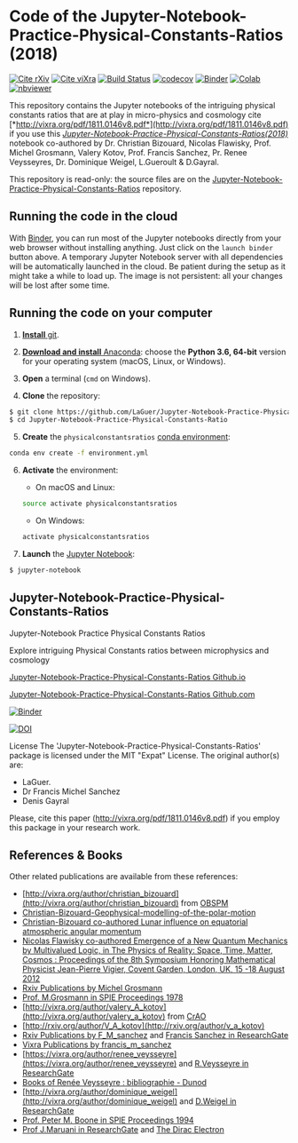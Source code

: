 ﻿# Code of the Jupyter-Notebook-Practice-Physical-Constants-Ratios (2018)
[![Cite rXiv](https://img.shields.io/badge/rXiv-1904.0218-orange.svg?style=flat)](http://rxiv.org/abs/1904.0218)
[![Cite viXra](https://img.shields.io/badge/viXra-1811.0146-green.svg?style=flat)](http://vixra.org/pdf/1811.0146v8.pdf)
[![Build Status](https://travis-ci.org/LaGuer/Jupyter-Notebook-Practice-Physical-Constants-Ratios.svg?branch=master)](https://travis-ci.org/LaGuer/Jupyter-Notebook-Practice-Physical-Constants-Ratios) 
[![codecov](https://codecov.io/gh/LaGuer/Jupyter-Notebook-Practice-Physical-Constants-Ratios/branch/master/graph/badge.svg)](https://codecov.io/gh/LaGuer/Jupyter-Notebook-Practice-Physical-Constants-Ratios)
[![Binder](https://mybinder.org/badge_logo.svg)](https://mybinder.org/v2/gh/LaGuer/Jupyter-Notebook-Practice-Physical-Constants-Ratios/master)
[![Colab](https://colab.research.google.com/assets/colab-badge.svg)](https://colab.research.google.com/github/laguer/Jupyter-Notebook-Practice-Physical-Constants-Ratios/blob/master/Jupyter-Notebook%20Practice%20Physical%20Constants%20Ratios.ipynb)
[![nbviewer](https://img.shields.io/badge/view%20on-nbviewer-brightgreen.svg)](https://nbviewer.jupyter.org/github/LaGuer/Jupyter-Notebook-Practice-Physical-Constants-Ratios/blob/master/Jupyter-Notebook%20Practice%20Physical%20Constants%20Ratios.ipynb)

This repository contains the Jupyter notebooks of the intriguing physical constants ratios that are at play in micro-physics and cosmology cite [*http://vixra.org/pdf/1811.0146v8.pdf*](http://vixra.org/pdf/1811.0146v8.pdf) if you use this [*Jupyter-Notebook-Practice-Physical-Constants-Ratios(2018)*](https://zenodo.org/badge/latestdoi/158677063) notebook co-authored by Dr. Christian Bizouard, Nicolas Flawisky, Prof. Michel Grosmann,  Valery Kotov, Prof. Francis Sanchez, Pr. Renee Veysseyres, Dr. Dominique Weigel, L.Gueroult & D.Gayral.

This repository is read-only: the source files are on the [Jupyter-Notebook-Practice-Physical-Constants-Ratios](https://github.com/LaGuer/Jupyter-Notebook-Practice-Physical-Constants-Ratios) repository.


## Running the code in the cloud

With [Binder](https://mybinder.org/), you can run most of the Jupyter notebooks directly from your web browser without installing anything. Just click on the `launch binder` button above. A temporary Jupyter Notebook server with all dependencies will be automatically launched in the cloud. Be patient during the setup as it might take a while to load up. The image is not persistent: all your changes will be lost after some time.


## Running the code on your computer

1. [**Install** git](https://git-scm.com/downloads).

2. [**Download and install** Anaconda](https://www.anaconda.com/download/): choose the **Python 3.6, 64-bit** version for your operating system (macOS, Linux, or Windows).

3. **Open** a terminal (`cmd` on Windows).

4. **Clone** the repository:

```bash
$ git clone https://github.com/LaGuer/Jupyter-Notebook-Practice-Physical-Constants-Ratio.git
$ cd Jupyter-Notebook-Practice-Physical-Constants-Ratio
```

5. **Create** the `physicalconstantsratios` [conda environment](https://conda.io/docs/user-guide/tasks/manage-environments.html#creating-an-environment-from-an-environment-yml-file):

```bash
conda env create -f environment.yml
```

6. **Activate** the environment:

    * On macOS and Linux:

    ```bash
    source activate physicalconstantsratios
    ```

    * On Windows:

    ```bash
    activate physicalconstantsratios
    ```

7. **Launch** the [Jupyter Notebook](http://jupyter.org/install.html):

```bash
$ jupyter-notebook
```
## Jupyter-Notebook-Practice-Physical-Constants-Ratios

Jupyter-Notebook Practice Physical Constants Ratios

Explore intriguing Physical Constants ratios between microphysics and cosmology

[Jupyter-Notebook-Practice-Physical-Constants-Ratios Github.io](https://laguer.github.io/Jupyter-Notebook-Practice-Physical-Constants-Ratios/)

[Jupyter-Notebook-Practice-Physical-Constants-Ratios Github.com](https://github.com/LaGuer/Jupyter-Notebook-Practice-Physical-Constants-Ratios)

[![Binder](https://mybinder.org/badge_logo.svg)](https://mybinder.org/v2/gh/LaGuer/Jupyter-Notebook-Practice-Physical-Constants-Ratios/master)


[![DOI](https://zenodo.org/badge/158677063.svg)](https://zenodo.org/badge/latestdoi/158677063)

License
The 'Jupyter-Notebook-Practice-Physical-Constants-Ratios' package is licensed under the MIT "Expat" License. The original author(s) are:
* LaGuer.
* Dr Francis Michel Sanchez
* Denis Gayral

Please, cite this paper (http://vixra.org/pdf/1811.0146v8.pdf) if you employ this package in your research work.

## References & Books

Other related publications are available from these references:

* [http://vixra.org/author/christian_bizouard](http://vixra.org/author/christian_bizouard) from [OBSPM](https://en.wikipedia.org/wiki/Paris_Observatory)
* [Christian-Bizouard-Geophysical-modelling-of-the-polar-motion](https://www.amazon.com/Geophysical-Modelling-Gruyter-Studies-Mathematical-ebook/dp/B01N0DUB76)
* [Christian-Bizouard co-authored Lunar influence on equatorial atmospheric angular momentum](https://agupubs.onlinelibrary.wiley.com/doi/full/10.1002/2014JD022240)
* [Nicolas Flawisky co-authored Emergence of a New Quantum Mechanics by Multivalued Logic, in The Physics of Reality: Space, Time, Matter, Cosmos : Proceedings of the 8th Symposium Honoring Mathematical Physicist Jean-Pierre Vigier, Covent Garden, London, UK, 15 -18 August 2012](https://www.worldscientific.com/doi/10.1142/9789814504782_0036)
* [Rxiv Publications by Michel Grosmann](http://rxiv.org/author/m_grosmann)
* [Prof. M.Grosmann in SPIE Proceedings 1978](http://spie.org/Publications/Proceedings/Volume/0136)
* [http://vixra.org/author/valery_A_kotov](http://vixra.org/author/valery_a_kotov) from [CrAO](https://en.wikipedia.org/wiki/Crimean_Astrophysical_Observatory)
* [http://rxiv.org/author/V_A_kotov](http://rxiv.org/author/v_a_kotov)
* [Rxiv Publications by F_M_sanchez](http://rxiv.org/author/f_m_sanchez) and [Francis Sanchez in ResearchGate](https://www.researchgate.net/profile/Francis_Sanchez3)
* [Vixra Publications by francis_m_sanchez](http://vixra.org/author/francis_m_sanchez)
* [https://vixra.org/author/renee_veysseyre](https://vixra.org/author/renee_veysseyre) and [R.Veysseyre in ResearchGate](https://www.researchgate.net/scientific-contributions/35247649_R_Veysseyre)
* [Books of Renée Veysseyre : bibliographie - Dunod](https://www.dunod.com/livres-renee-veysseyre)
* [http://vixra.org/author/dominique_weigel](http://vixra.org/author/dominique_weigel) and [D.Weigel in ResearchGate](https://www.researchgate.net/scientific-contributions/36164520_D_Weigel)
* [Prof. Peter M. Boone in SPIE Proceedings 1994](http://spie.org/Publications/Proceedings/Paper/10.1117/12.201880)
* [Prof J.Maruani in ResearchGate](https://www.researchgate.net/profile/Jean_Maruani/publication/233219177_Dependances_conformationnelles_des_couplages_hyperfins_de_noyaux_en_position_b_dans_les_radicaux_organiques/links/59fb70e3aca272347a1dc4c1/Dependances-conformationnelles-des-couplages-hyperfins-de-noyaux-en-position-b-dans-les-radicaux-organiques.pdf) and [The Dirac Electron](https://link.springer.com/chapter/10.1007/978-3-319-74582-4_19)
